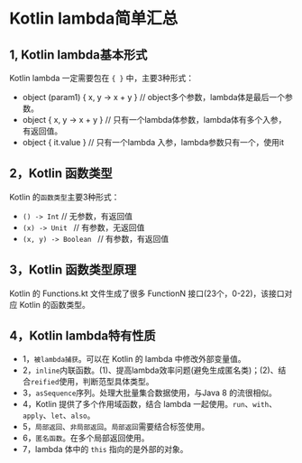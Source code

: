 # Kotlin lambda简单汇总

## 1, Kotlin lambda基本形式
Kotlin lambda 一定需要包在 `{ }` 中，主要3种形式：  
* object (param1) { x, y -> x + y }  // object多个参数，lambda体是最后一个参数。     
* object { x, y -> x + y } // 只有一个lambda体参数，lambda体有多个入参，有返回值。  
* object { it.value } // 只有一个lambda 入参，lambda参数只有一个，使用it  

## 2，Kotlin 函数类型
Kotlin 的`函数类型`主要3种形式：  
* `() -> Int`  // 无参数，有返回值   
* `(x) -> Unit ` // 有参数，无返回值   
* `(x, y) -> Boolean ` // 有参数，有返回值 

## 3，Kotlin 函数类型原理
Kotlin 的 Functions.kt 文件生成了很多 FunctionN 接口(23个，0-22)，该接口对应 Kotlin 的函数类型。

## 4，Kotlin lambda特有性质
* 1，`被lambda捕获`。可以在 Kotlin 的 lambda 中修改外部变量值。
* 2，`inline`内联函数。(1)、提高lambda效率问题(避免生成匿名类)；(2)、结合`reified`使用，判断范型具体类型。
* 3，`asSequence`序列。处理大批量集合数据使用，与Java 8 的流很相似。
* 4，Kotlin 提供了多个作用域函数，结合 lambda 一起使用。`run`、`with`、`apply`、`let`、`also`。
* 5，`局部返回`、`非局部返回`。`局部返回`需要结合标签使用。
* 6，`匿名函数`。在多个局部返回使用。
* 7，lambda 体中的 `this` 指向的是外部的对象。